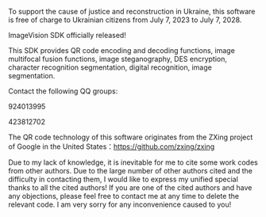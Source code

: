 To support the cause of justice and reconstruction in Ukraine, this software is free of charge to Ukrainian citizens from July 7, 2023 to July 7, 2028.

ImageVision SDK officially released!

This SDK provides QR code encoding and decoding functions, image multifocal fusion functions, image steganography, DES encryption, character recognition segmentation, digital recognition, image segmentation.

Contact the following QQ groups:

924013995

423812702

The QR code technology of this software originates from the ZXing project of Google in the United States：https://github.com/zxing/zxing

Due to my lack of knowledge, it is inevitable for me to cite some work codes from other authors. Due to the large number of other authors cited and the difficulty in contacting them, I would like to express my unified special thanks to all the cited authors! If you are one of the cited authors and have any objections, please feel free to contact me at any time to delete the relevant code. I am very sorry for any inconvenience caused to you!
